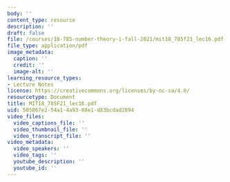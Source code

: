 ```yaml
---
body: ''
content_type: resource
description: ''
draft: false
file: /courses/18-785-number-theory-i-fall-2021/mit18_785f21_lec16.pdf
file_type: application/pdf
image_metadata:
  caption: ''
  credit: ''
  image-alt: ''
learning_resource_types:
- Lecture Notes
license: https://creativecommons.org/licenses/by-nc-sa/4.0/
resourcetype: Document
title: MIT18_785F21_lec16.pdf
uid: 505867e2-54a1-4a93-88e1-d83bcdad2894
video_files:
  video_captions_file: ''
  video_thumbnail_file: ''
  video_transcript_file: ''
video_metadata:
  video_speakers: ''
  video_tags: ''
  youtube_description: ''
  youtube_id: ''
---
```

